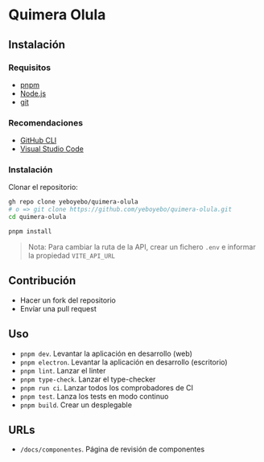 # Quimera Olula

## Instalación

### Requisitos

- [pnpm](https://pnpm.io/installation)
- [Node.js](https://nodejs.org/es/download)
- [git](https://git-scm.com/book/es/v2/Inicio---Sobre-el-Control-de-Versiones-Instalaci%C3%B3n-de-Git)

### Recomendaciones

- [GitHub CLI](https://cli.github.com/)
- [Visual Studio Code](https://code.visualstudio.com/download)

### Instalación

Clonar el repositorio:

```sh
gh repo clone yeboyebo/quimera-olula
# o => git clone https://github.com/yeboyebo/quimera-olula.git
cd quimera-olula

pnpm install
```

> Nota: Para cambiar la ruta de la API, crear un fichero `.env` e informar la propiedad `VITE_API_URL`

## Contribución

- Hacer un fork del repositorio
- Envíar una pull request

## Uso

- `pnpm dev`. Levantar la aplicación en desarrollo (web)
- `pnpm electron`. Levantar la aplicación en desarrollo (escritorio)
- `pnpm lint`. Lanzar el linter
- `pnpm type-check`. Lanzar el type-checker
- `pnpm run ci`. Lanzar todos los comprobadores de CI
- `pnpm test`. Lanza los tests en modo continuo
- `pnpm build`. Crear un desplegable

## URLs

- `/docs/componentes`. Página de revisión de componentes
